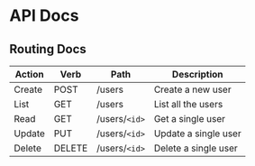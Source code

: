 # API Docs

## Routing Docs

| Action | Verb   | Path          | Description          |
| ------ | ------ | ------------- | -------------------- |
| Create | POST   | /users        | Create a new user    |
| List   | GET    | /users        | List all the users   |
| Read   | GET    | /users/`<id>` | Get a single user    |
| Update | PUT    | /users/`<id>` | Update a single user |
| Delete | DELETE | /users/`<id>` | Delete a single user |

